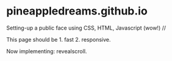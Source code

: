 # pineappledreams.github.io
Setting-up a public face using CSS, HTML, Javascript (wow!)
//

This page should be 1. fast 2. responsive.

Now implementing: revealscroll.
